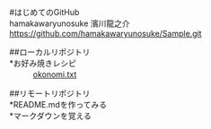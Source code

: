 #はじめてのGitHub  
hamakawaryunosuke 濱川龍之介  
https://github.com/hamakawaryunosuke/Sample.git  

##ローカルリポジトリ  
*お好み焼きレシピ  
　　　[okonomi.txt](okonomi.txt)  

##リモートリポジトリ  
*README.mdを作ってみる  
*マークダウンを覚える  
